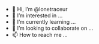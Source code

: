 - 👋 Hi, I’m @lonetraceur
- 👀 I’m interested in ...
- 🌱 I’m currently learning ...
- 💞️ I’m looking to collaborate on ...
- 📫 How to reach me ...

<!---
lonetraceur/lonetraceur is a ✨ special ✨ repository because its `README.md` (this file) appears on your GitHub profile.
You can click the Preview link to take a look at your changes.
--->
